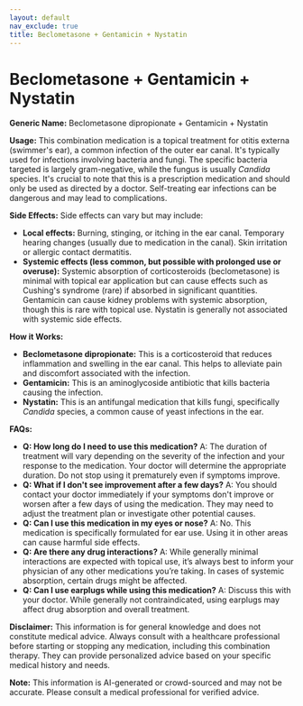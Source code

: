 ```yaml
---
layout: default
nav_exclude: true
title: Beclometasone + Gentamicin + Nystatin
---
```


# Beclometasone + Gentamicin + Nystatin

**Generic Name:** Beclometasone dipropionate + Gentamicin + Nystatin

**Usage:** This combination medication is a topical treatment for otitis externa (swimmer's ear), a common infection of the outer ear canal.  It's typically used for infections involving bacteria and fungi.  The specific bacteria targeted is largely gram-negative, while the fungus is usually *Candida* species.  It's crucial to note that this is a prescription medication and should only be used as directed by a doctor.  Self-treating ear infections can be dangerous and may lead to complications.


**Side Effects:**  Side effects can vary but may include:

* **Local effects:** Burning, stinging, or itching in the ear canal.  Temporary hearing changes (usually due to medication in the canal).  Skin irritation or allergic contact dermatitis.
* **Systemic effects (less common, but possible with prolonged use or overuse):**  Systemic absorption of corticosteroids (beclometasone) is minimal with topical ear application but can cause effects such as Cushing's syndrome (rare) if absorbed in significant quantities.  Gentamicin can cause kidney problems with systemic absorption, though this is rare with topical use.  Nystatin is generally not associated with systemic side effects.


**How it Works:**

* **Beclometasone dipropionate:** This is a corticosteroid that reduces inflammation and swelling in the ear canal. This helps to alleviate pain and discomfort associated with the infection.
* **Gentamicin:** This is an aminoglycoside antibiotic that kills bacteria causing the infection.
* **Nystatin:** This is an antifungal medication that kills fungi, specifically *Candida* species, a common cause of yeast infections in the ear.


**FAQs:**

* **Q: How long do I need to use this medication?**  A:  The duration of treatment will vary depending on the severity of the infection and your response to the medication. Your doctor will determine the appropriate duration.  Do not stop using it prematurely even if symptoms improve.
* **Q: What if I don't see improvement after a few days?** A:  You should contact your doctor immediately if your symptoms don't improve or worsen after a few days of using the medication. They may need to adjust the treatment plan or investigate other potential causes.
* **Q: Can I use this medication in my eyes or nose?** A:  No. This medication is specifically formulated for ear use.  Using it in other areas can cause harmful side effects.
* **Q: Are there any drug interactions?** A:  While generally minimal interactions are expected with topical use, it’s always best to inform your physician of any other medications you’re taking.  In cases of systemic absorption, certain drugs might be affected.
* **Q: Can I use earplugs while using this medication?** A: Discuss this with your doctor. While generally not contraindicated, using earplugs may affect drug absorption and overall treatment.


**Disclaimer:** This information is for general knowledge and does not constitute medical advice. Always consult with a healthcare professional before starting or stopping any medication, including this combination therapy. They can provide personalized advice based on your specific medical history and needs.


**Note:** This information is AI-generated or crowd-sourced and may not be accurate. Please consult a medical professional for verified advice.